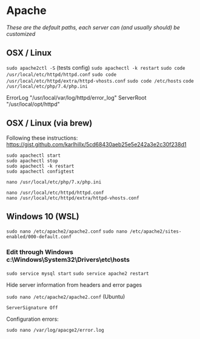 # Apache

_These are the default paths, each server can (and usually should) be customized_

## OSX / Linux

`sudo apache2ctl -S`                              (tests config)
`sudo apachectl -k restart`
`sudo code /usr/local/etc/httpd/httpd.conf`
`sudo code /usr/local/etc/httpd/extra/httpd-vhosts.conf`
`sudo code /etc/hosts`
`code /usr/local/etc/php/7.4/php.ini`

ErrorLog "/usr/local/var/log/httpd/error_log"
ServerRoot "/usr/local/opt/httpd"


## OSX / Linux (via brew)

Following these instructions: https://gist.github.com/karlhillx/5cd68430aeb25e5e242a3e2c30f238d1

```
sudo apachectl start
sudo apachectl stop
sudo apachectl -k restart
sudo apachectl configtest

nano /usr/local/etc/php/7.x/php.ini

nano /usr/local/etc/httpd/httpd.conf
nano /usr/local/etc/httpd/extra/httpd-vhosts.conf
```


## Windows 10 (WSL)

`sudo nano /etc/apache2/apache2.conf`
`sudo nano /etc/apache2/sites-enabled/000-default.conf`

### Edit through Windows c:\Windows\System32\Drivers\etc\hosts

`sudo service mysql start`
`sudo service apache2 restart`



Hide server information from headers and error pages

`sudo nano /etc/apache2/apache2.conf` (Ubuntu)

`ServerSignature Off`

Configuration errors:

`sudo nano /var/log/apacge2/error.log`

